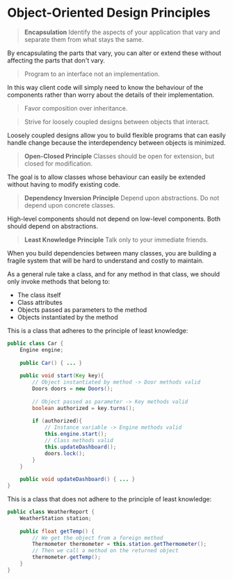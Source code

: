 # Object-Oriented Design Principles

> **Encapsulation** Identify the aspects of your application that vary and separate them from what stays the same.

By encapsulating the parts that vary, you can alter or extend these without affecting the parts that don't vary.

> Program to an interface not an implementation.

In this way client code will simply need to know the behaviour of the components rather than worry about the details of their implementation.

> Favor composition over inheritance.

> Strive for loosely coupled designs between objects that interact.

Loosely coupled designs allow you to build flexible programs that can easily handle change because the interdependency between objects is minimized.

> **Open-Closed Principle** Classes should be open for extension, but closed for modification.

The goal is to allow classes whose behaviour can easily be extended without having to modify existing code.

> **Dependency Inversion Principle** Depend upon abstractions.  Do not depend upon concrete classes.

High-level components should not depend on low-level components.  Both should depend on abstractions.

> **Least Knowledge Principle** Talk only to your immediate friends.

When you build dependencies between many classes, you are building a fragile system that will be hard to understand and costly to maintain.

As a general rule take a class, and for any method in that class, we should only invoke methods that belong to:

- The class itself
- Class attributes
- Objects passed as parameters to the method
- Objects instantiated by the method

This is a class that adheres to the principle of least knowledge:

```java
public class Car {
    Engine engine;
    
    public Car() { ... }
    
    public void start(Key key){
        // Object instantiated by method -> Door methods valid
        Doors doors = new Doors();
        
        // Object passed as parameter -> Key methods valid
        boolean authorized = key.turns();
        
        if (authorized){
            // Instance variable -> Engine methods valid
            this.engine.start();
            // Class methods valid
            this.updateDashboard();
            doors.lock();
        }
    }
    
    public void updateDashboard() { ... }
}
```

This is a class that does not adhere to the principle of least knowledge:

```java
public class WeatherReport {
    WeatherStation station;
    
    public float getTemp() {
        // We get the object from a foreign method
        Thermometer thermometer = this.station.getThermometer();
        // Then we call a method on the returned object
        thermometer.getTemp();
    }
}
```


